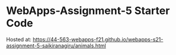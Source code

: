 # WebApps-Assignment-5 Starter Code
Hosted at: https://44-563-webapps-f21.github.io/webapps-s21-assignment-5-saikiranagiru/animals.html
